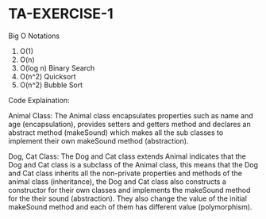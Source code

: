 # TA-EXERCISE-1

Big O Notations
1. O(1)
2. O(n)
3. O(log n)
   Binary Search
4. O(n^2)
   Quicksort
5. O(n^2)
   Bubble Sort

Code Explaination:

Animal Class:
The Animal class encapsulates properties such as name and age (encapsulation), provides setters and getters method and declares an abstract method (makeSound) which makes all the sub classes to implement their own makeSound method (abstraction).

Dog, Cat Class:
The Dog and Cat class extends Animal indicates that the Dog and Cat class is a subclass of the Animal class, this means that the Dog and Cat class inherits all the non-private properties and methods of the animal class (inheritance), the Dog and Cat class also constructs a constructor for their own classes and implements the makeSound method for the their sound (abstraction). They also change the value of the initial makeSound method and each of them has different value (polymorphism).
